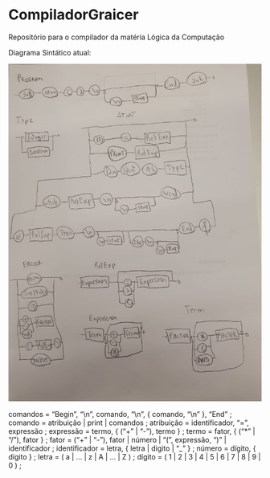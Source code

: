 # CompiladorGraicer
Repositório para o compilador da matéria Lógica da Computação

Diagrama Sintático atual:

![diagrama](https://github.com/guizg/CompiladorGraicer/blob/master/diagramaSintatico.jpeg)

comandos = “Begin”, “\n”, comando, “\n”, { comando, “\n” }, “End” ;
comando = atribuição | print | comandos ;
atribuição = identificador, “=”, expressão ;
expressão = termo, { (“+” | “-”), termo } ;
termo = fator, { (“*” | “/”), fator } ;
fator = (“+” | “-”), fator | número | “(”, expressão, “)” | identificador ;
identificador = letra, { letra | digito | “_” } ;
número = dígito, { dígito } ;
letra = ( a | ... | z | A | ... | Z ) ;
dígito = ( 1 | 2 | 3 | 4 | 5 | 6 | 7 | 8 | 9 | 0 ) ;

